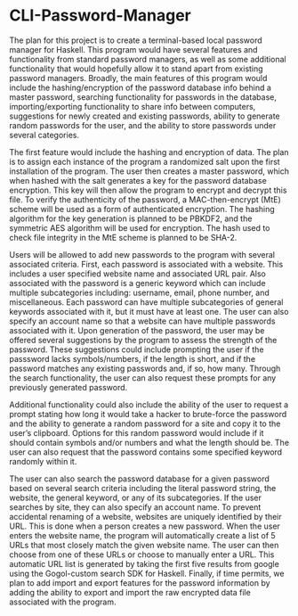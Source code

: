 # CLI-Password-Manager

The plan for this project is to create a terminal-based local password manager for Haskell. This
program would have several features and functionality from standard password managers, as well as
some additional functionality that would hopefully allow it to stand apart from existing password
managers. Broadly, the main features of this program would include the hashing/encryption of the
password database info behind a master password, searching functionality for passwords in the
database, importing/exporting functionality to share info between computers, suggestions for newly
created and existing passwords, ability to generate random passwords for the user, and the ability to
store passwords under several categories.

The first feature would include the hashing and encryption of data. The plan is to assign each
instance of the program a randomized salt upon the first installation of the program. The user then
creates a master password, which when hashed with the salt generates a key for the password database
encryption. This key will then allow the program to encrypt and decrypt this file. To verify the
authenticity of the password, a MAC-then-encrypt (MtE) scheme will be used as a form of authenticated
encryption. The hashing algorithm for the key generation is planned to be PBKDF2, and the symmetric
AES algorithm will be used for encryption. The hash used to check file integrity in the MtE scheme is
planned to be SHA-2.

Users will be allowed to add new passwords to the program with several associated criteria.
First, each password is associated with a website. This includes a user specified website name and
associated URL pair. Also associated with the password is a generic keyword which can include multiple
subcategories including: username, email, phone number, and miscellaneous. Each password can have
multiple subcategories of general keywords associated with it, but it must have at least one. The user
can also specify an account name so that a website can have multiple passwords associated with it.
Upon generation of the password, the user may be offered several suggestions by the program
to assess the strength of the password. These suggestions could include prompting the user if the
passsword lacks symbols/numbers, if the length is short, and if the password matches any existing
passwords and, if so, how many. Through the search functionality, the user can also request these
prompts for any previously generated password.

Additional functionality could also include the ability of the user to request a prompt stating
how long it would take a hacker to brute-force the password and the ability to generate a random
password for a site and copy it to the user’s clipboard. Options for this random password would include
if it should contain symbols and/or numbers and what the length should be. The user can also request
that the password contains some specified keyword randomly within it.

The user can also search the password database for a given password based on several search
criteria including the literal password string, the website, the general keyword, or any of its
subcategories. If the user searches by site, they can also specify an account name. To prevent accidental
renaming of a website, websites are uniquely identified by their URL. This is done when a person creates
a new password. When the user enters the website name, the program will automatically create a list of
5 URLs that most closely match the given website name. The user can then choose from one of these
URLs or choose to manually enter a URL. This automatic URL list is generated by taking the first five
results from google using the Gogol-custom search SDK for Haskell. Finally, if time permits, we plan to
add import and export features for the password information by adding the ability to export and import
the raw encrypted data file associated with the program.


